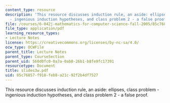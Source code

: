 ```yaml
---
content_type: resource
description: 'This resource discusses induction rule, an aside: ellipses, class problem
  - ingenious induction hypotheses, and class problem 2 - a false proof.'
file: /courses/6-042j-mathematics-for-computer-science-fall-2005/85c76857f918feb8a21c92f2b4df7527_slides3w.pdf
file_type: application/pdf
learning_resource_types:
- Lecture Notes
license: https://creativecommons.org/licenses/by-nc-sa/4.0/
ocw_type: OCWFile
parent_title: Lecture Notes
parent_type: CourseSection
parent_uid: 560d0fc0-0a7a-0ab0-26b1-b8fe9fc17391
resourcetype: Document
title: slides3w.pdf
uid: 85c76857-f918-feb8-a21c-92f2b4df7527
---
```

This resource discusses induction rule, an aside: ellipses, class problem - ingenious induction hypotheses, and class problem 2 - a false proof.